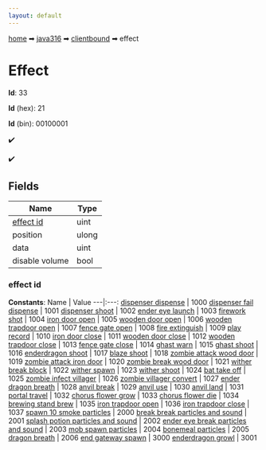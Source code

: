 ```yaml
---
layout: default
---
```


[home](/) ➡ [java316](/protocol/java316) ➡ [clientbound](/protocol/java316/clientbound) ➡ effect

# Effect

**Id**: 33

**Id** (hex): 21

**Id** (bin): 00100001

✔️

✔️

## Fields

Name | Type
---|---
[effect id](#effect-id) | uint
position | ulong
data | uint
disable volume | bool

### effect id

**Constants**:
Name | Value
---|:---:
[dispenser dispense](effect-id_dispenser-dispense) | 1000
[dispenser fail dispense](effect-id_dispenser-fail-dispense) | 1001
[dispenser shoot](effect-id_dispenser-shoot) | 1002
[ender eye launch](effect-id_ender-eye-launch) | 1003
[firework shot](effect-id_firework-shot) | 1004
[iron door open](effect-id_iron-door-open) | 1005
[wooden door open](effect-id_wooden-door-open) | 1006
[wooden trapdoor open](effect-id_wooden-trapdoor-open) | 1007
[fence gate open](effect-id_fence-gate-open) | 1008
[fire extinguish](effect-id_fire-extinguish) | 1009
[play record](effect-id_play-record) | 1010
[iron door close](effect-id_iron-door-close) | 1011
[wooden door close](effect-id_wooden-door-close) | 1012
[wooden trapdoor close](effect-id_wooden-trapdoor-close) | 1013
[fence gate close](effect-id_fence-gate-close) | 1014
[ghast warn](effect-id_ghast-warn) | 1015
[ghast shoot](effect-id_ghast-shoot) | 1016
[enderdragon shoot](effect-id_enderdragon-shoot) | 1017
[blaze shoot](effect-id_blaze-shoot) | 1018
[zombie attack wood door](effect-id_zombie-attack-wood-door) | 1019
[zombie attack iron door](effect-id_zombie-attack-iron-door) | 1020
[zombie break wood door](effect-id_zombie-break-wood-door) | 1021
[wither break block](effect-id_wither-break-block) | 1022
[wither spawn](effect-id_wither-spawn) | 1023
[wither shoot](effect-id_wither-shoot) | 1024
[bat take off](effect-id_bat-take-off) | 1025
[zombie infect villager](effect-id_zombie-infect-villager) | 1026
[zombie villager convert](effect-id_zombie-villager-convert) | 1027
[ender dragon breath](effect-id_ender-dragon-breath) | 1028
[anvil break](effect-id_anvil-break) | 1029
[anvil use](effect-id_anvil-use) | 1030
[anvil land](effect-id_anvil-land) | 1031
[portal travel](effect-id_portal-travel) | 1032
[chorus flower grow](effect-id_chorus-flower-grow) | 1033
[chorus flower die](effect-id_chorus-flower-die) | 1034
[brewing stand brew](effect-id_brewing-stand-brew) | 1035
[iron trapdoor open](effect-id_iron-trapdoor-open) | 1036
[iron trapdoor close](effect-id_iron-trapdoor-close) | 1037
[spawn 10 smoke particles](effect-id_spawn-10-smoke-particles) | 2000
[break break particles and sound](effect-id_break-break-particles-and-sound) | 2001
[splash potion particles and sound](effect-id_splash-potion-particles-and-sound) | 2002
[ender eye break particles and sound](effect-id_ender-eye-break-particles-and-sound) | 2003
[mob spawn particles](effect-id_mob-spawn-particles) | 2004
[bonemeal particles](effect-id_bonemeal-particles) | 2005
[dragon breath](effect-id_dragon-breath) | 2006
[end gateway spawn](effect-id_end-gateway-spawn) | 3000
[enderdragon growl](effect-id_enderdragon-growl) | 3001

